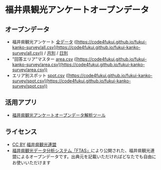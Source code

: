 # 福井県観光アンケートオープンデータ

## オープンデータ

- 福井県観光アンケート [全データ](all.csv) ([https://code4fukui.github.io/fukui-kanko-survey/all.csv](https://code4fukui.github.io/fukui-kanko-survey/all.csv)) / [月別](monthly) / [日別](daily)
- "回答エリア"マスター [area.csv](area.csv) ([https://code4fukui.github.io/fukui-kanko-survey/area.csv](https://code4fukui.github.io/fukui-kanko-survey/area.csv))
- エリア別スポット [spot.csv](spot.csv) ([https://code4fukui.github.io/fukui-kanko-survey/spot.csv](https://code4fukui.github.io/fukui-kanko-survey/spot.csv))

## 活用アプリ

- [福井県観光アンケートオープンデータ解析ツール](https://github.com/code4fukui/fukui-kanko-stat/)

## ライセンス

- [CC BY](https://creativecommons.org/licenses/by/4.0/deed.ja) [福井県観光連盟](https://www.fuku-e.com/)
- [福井県観光データ分析システム「FTAS」](https://www.fuku-e.com/feature/detail_266.html)により公開された、福井県観光連盟によるオープンデータです。出典元を記載いただければどなたでも自由にお使いいただけます
